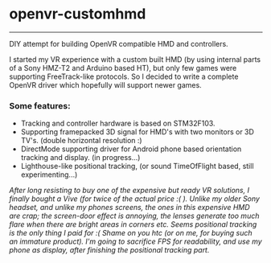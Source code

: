 # openvr-customhmd
---
DIY attempt for building OpenVR compatible HMD and controllers. 

I started my VR experience with a custom built HMD (by using internal parts of a Sony HMZ-T2 and Arduino based HT), but only few games were supporting FreeTrack-like protocols. So I decided to write a complete OpenVR driver which hopefully will support newer games.

### Some features:
* Tracking and controller hardware is based on STM32F103.
* Supporting framepacked 3D signal for HMD's with two monitors or 3D TV's. (double horizontal resolution :)
* DirectMode supporting driver for Android phone based orientation tracking and display. (in progress...)
* Lighthouse-like positional tracking, (or sound TimeOfFlight based, still experimenting...)


_After long resisting to buy one of the expensive but ready VR solutions, I finally bought a Vive (for twice of the actual price :( ).
Unlike my older Sony headset, and unlike my phones screens, the ones in this expensive HMD are crap; the screen-door effect is annoying, the lenses generate too much flare when there are bright areas in corners etc. Seems positional tracking is the only thing I paid for :( Shame on you htc (or on me, for buying such an immature product). I'm going to sacrifice FPS for readability, and use my phone as display, after finishing the positional tracking part._

